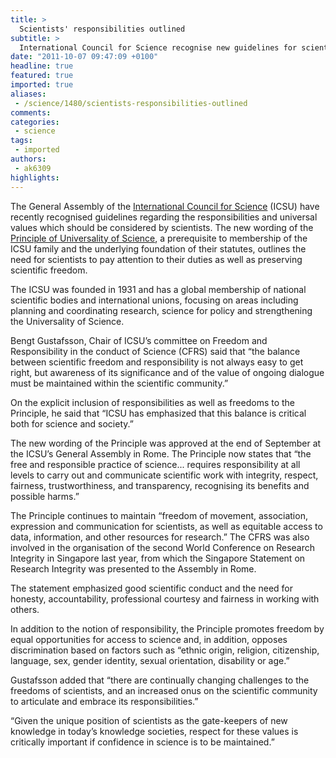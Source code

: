```yaml
---
title: >
  Scientists' responsibilities outlined
subtitle: >
  International Council for Science recognise new guidelines for scientists
date: "2011-10-07 09:47:09 +0100"
headline: true
featured: true
imported: true
aliases:
 - /science/1480/scientists-responsibilities-outlined
comments:
categories:
 - science
tags:
 - imported
authors:
 - ak6309
highlights:
---
```


The General Assembly of the [International Council for Science](http://www.icsu.org/) (ICSU) have recently recognised guidelines regarding the responsibilities and universal values which should be considered by scientists.
 The new wording of the [Principle of Universality of Science](http://www.icsu.org/what-we-do/@@category_search?path=/icsu/what-we-do&Subject:list=Universality%20of%20Science), a prerequisite to membership of the ICSU family and the underlying foundation of their statutes, outlines the need for scientists to pay attention to their duties as well as preserving scientific freedom.

The ICSU was founded in 1931 and has a global membership of national scientific bodies and international unions, focusing on areas including planning and coordinating research, science for policy and strengthening the Universality of Science.

Bengt Gustafsson, Chair of ICSU’s committee on Freedom and Responsibility in the conduct of Science (CFRS) said that “the balance between scientific freedom and responsibility is not always easy to get right, but awareness of its significance and of the value of ongoing dialogue must be maintained within the scientific community.”

On the explicit inclusion of responsibilities as well as freedoms to the Principle, he said that “ICSU has emphasized that this balance is critical both for science and society.”

The new wording of the Principle was approved at the end of September at the ICSU’s General Assembly in Rome. The Principle now states that “the free and responsible practice of science... requires responsibility at all levels to carry out and communicate scientific work with integrity, respect, fairness, trustworthiness, and transparency, recognising its benefits and possible harms.”

The Principle continues to maintain “freedom of movement, association, expression and communication for scientists, as well as equitable access to data, information, and other resources for research.”
 The CFRS was also involved in the organisation of the second World Conference on Research Integrity in Singapore last year, from which the Singapore Statement on Research Integrity was presented to the Assembly in Rome.

The statement emphasized good scientific conduct and the need for honesty, accountability, professional courtesy and fairness in working with others.

In addition to the notion of responsibility, the Principle promotes freedom by equal opportunities for access to science and, in addition, opposes discrimination based on factors such as “ethnic origin, religion, citizenship, language, sex, gender identity, sexual orientation, disability or age.”

Gustafsson added that “there are continually changing challenges to the freedoms of scientists, and an increased onus on the scientific community to articulate and embrace its responsibilities.”

“Given the unique position of scientists as the gate-keepers of new knowledge in today’s knowledge societies, respect for these values is critically important if confidence in science is to be maintained.”
